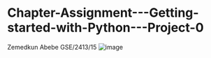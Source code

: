 # Chapter-Assignment---Getting-started-with-Python---Project-0
Zemedkun Abebe GSE/2413/15
![image](https://user-images.githubusercontent.com/99493026/230968474-a5e673ac-5091-4155-a949-be816aa379f0.png)
